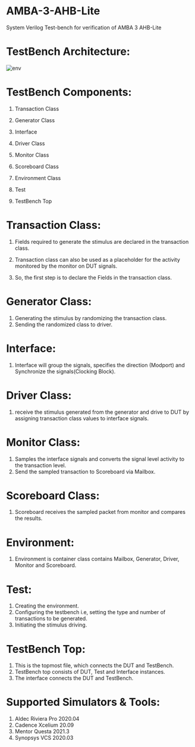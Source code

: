 # AMBA-3-AHB-Lite
System Verilog Test-bench for verification of AMBA 3 AHB-Lite
# TestBench Architecture:
![env](https://user-images.githubusercontent.com/75377950/156923627-68e2f179-047c-4ed1-aed3-170ec8d78150.PNG)
# TestBench Components:
1. Transaction Class 

2. Generator Class 

3. Interface 

4. Driver Class 

5. Monitor Class 

6. Scoreboard Class 

7. Environment Class 

8. Test 

9. TestBench Top 
# Transaction Class:
1. Fields required to generate the stimulus are declared in the transaction class. 

2. Transaction class can also be used as a placeholder for the activity monitored by the monitor on DUT signals. 

3. So, the first step is to declare the Fields in the transaction class.
# Generator Class:
1. Generating the stimulus by randomizing the transaction class.
2. Sending the randomized class to driver.
# Interface:
1. Interface will group the signals, specifies the direction (Modport) and Synchronize the signals(Clocking Block).
# Driver Class:
1. receive the stimulus generated from the generator and drive to DUT by assigning transaction class values to interface signals.
# Monitor Class:
1. Samples the interface signals and converts the signal level activity to the transaction level.
2. Send the sampled transaction to Scoreboard via Mailbox.
# Scoreboard Class:
1. Scoreboard receives the sampled packet from monitor and compares the results.
# Environment:
1. Environment is container class contains Mailbox, Generator, Driver, Monitor and Scoreboard.
# Test:
1. Creating the environment.
2. Configuring the testbench i.e, setting the type and number of transactions to be generated.
3. Initiating the stimulus driving.
# TestBench Top:
1. This is the topmost file, which connects the DUT and TestBench.
2. TestBench top consists of DUT, Test and Interface instances.
3. The interface connects the DUT and TestBench.
# Supported Simulators & Tools:
1. Aldec Riviera Pro 2020.04
2. Cadence Xcelium 20.09
3. Mentor Questa 2021.3
4. Synopsys VCS 2020.03
